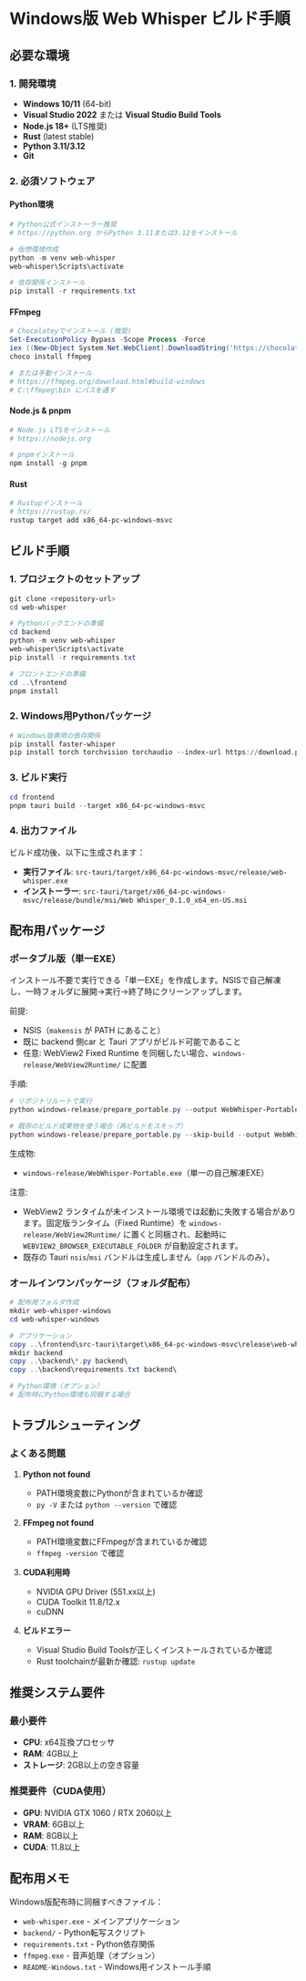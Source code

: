 # Windows版 Web Whisper ビルド手順

## 必要な環境

### 1. 開発環境
- **Windows 10/11** (64-bit)
- **Visual Studio 2022** または **Visual Studio Build Tools**
- **Node.js 18+** (LTS推奨)
- **Rust** (latest stable)
- **Python 3.11/3.12**
- **Git**

### 2. 必須ソフトウェア

#### Python環境
```powershell
# Python公式インストーラー推奨
# https://python.org からPython 3.11または3.12をインストール

# 仮想環境作成
python -m venv web-whisper
web-whisper\Scripts\activate

# 依存関係インストール
pip install -r requirements.txt
```

#### FFmpeg
```powershell
# Chocolateyでインストール (推奨)
Set-ExecutionPolicy Bypass -Scope Process -Force
iex ((New-Object System.Net.WebClient).DownloadString('https://chocolatey.org/install.ps1'))
choco install ffmpeg

# または手動インストール
# https://ffmpeg.org/download.html#build-windows
# C:\ffmpeg\bin にパスを通す
```

#### Node.js & pnpm
```powershell
# Node.js LTSをインストール
# https://nodejs.org

# pnpmインストール
npm install -g pnpm
```

#### Rust
```powershell
# Rustupインストール
# https://rustup.rs/
rustup target add x86_64-pc-windows-msvc
```

## ビルド手順

### 1. プロジェクトのセットアップ
```powershell
git clone <repository-url>
cd web-whisper

# Pythonバックエンドの準備
cd backend
python -m venv web-whisper
web-whisper\Scripts\activate
pip install -r requirements.txt

# フロントエンドの準備
cd ..\frontend
pnpm install
```

### 2. Windows用Pythonパッケージ
```powershell
# Windows版専用の依存関係
pip install faster-whisper
pip install torch torchvision torchaudio --index-url https://download.pytorch.org/whl/cu118
```

### 3. ビルド実行
```powershell
cd frontend
pnpm tauri build --target x86_64-pc-windows-msvc
```

### 4. 出力ファイル
ビルド成功後、以下に生成されます：
- **実行ファイル**: `src-tauri/target/x86_64-pc-windows-msvc/release/web-whisper.exe`
- **インストーラー**: `src-tauri/target/x86_64-pc-windows-msvc/release/bundle/msi/Web Whisper_0.1.0_x64_en-US.msi`

## 配布用パッケージ

### ポータブル版（単一EXE）

インストール不要で実行できる「単一EXE」を作成します。NSISで自己解凍し、一時フォルダに展開→実行→終了時にクリーンアップします。

前提:
- NSIS（`makensis` が PATH にあること）
- 既に backend 側car と Tauri アプリがビルド可能であること
- 任意: WebView2 Fixed Runtime を同梱したい場合、`windows-release/WebView2Runtime/` に配置

手順:
```powershell
# リポジトリルートで実行
python windows-release/prepare_portable.py --output WebWhisper-Portable.exe

# 既存のビルド成果物を使う場合（再ビルドをスキップ）
python windows-release/prepare_portable.py --skip-build --output WebWhisper-Portable.exe
```

生成物:
- `windows-release/WebWhisper-Portable.exe`（単一の自己解凍EXE）

注意:
- WebView2 ランタイムが未インストール環境では起動に失敗する場合があります。固定版ランタイム（Fixed Runtime）を `windows-release/WebView2Runtime/` に置くと同梱され、起動時に `WEBVIEW2_BROWSER_EXECUTABLE_FOLDER` が自動設定されます。
- 既存の Tauri `nsis`/`msi` バンドルは生成しません（`app` バンドルのみ）。

### オールインワンパッケージ（フォルダ配布）
```powershell
# 配布用フォルダ作成
mkdir web-whisper-windows
cd web-whisper-windows

# アプリケーション
copy ..\frontend\src-tauri\target\x86_64-pc-windows-msvc\release\web-whisper.exe .
mkdir backend
copy ..\backend\*.py backend\
copy ..\backend\requirements.txt backend\

# Python環境（オプション）
# 配布時にPython環境も同梱する場合
```

## トラブルシューティング

### よくある問題

1. **Python not found**
   - PATH環境変数にPythonが含まれているか確認
   - `py -V` または `python --version` で確認

2. **FFmpeg not found**
   - PATH環境変数にFFmpegが含まれているか確認
   - `ffmpeg -version` で確認

3. **CUDA利用時**
   - NVIDIA GPU Driver (551.xx以上)
   - CUDA Toolkit 11.8/12.x
   - cuDNN

4. **ビルドエラー**
   - Visual Studio Build Toolsが正しくインストールされているか確認
   - Rust toolchainが最新か確認: `rustup update`

## 推奨システム要件

### 最小要件
- **CPU**: x64互換プロセッサ
- **RAM**: 4GB以上
- **ストレージ**: 2GB以上の空き容量

### 推奨要件（CUDA使用）
- **GPU**: NVIDIA GTX 1060 / RTX 2060以上
- **VRAM**: 6GB以上
- **RAM**: 8GB以上
- **CUDA**: 11.8以上

## 配布用メモ

Windows版配布時に同梱すべきファイル：
- `web-whisper.exe` - メインアプリケーション
- `backend/` - Python転写スクリプト
- `requirements.txt` - Python依存関係
- `ffmpeg.exe` - 音声処理（オプション）
- `README-Windows.txt` - Windows用インストール手順
